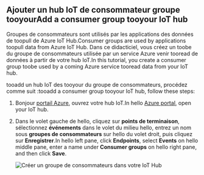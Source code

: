 ## <a name="add-a-consumer-group-tooyour-iot-hub"></a><span data-ttu-id="d5bc1-101">Ajouter un hub IoT de consommateur groupe tooyour</span><span class="sxs-lookup"><span data-stu-id="d5bc1-101">Add a consumer group tooyour IoT hub</span></span>

<span data-ttu-id="d5bc1-102">Groupes de consommateurs sont utilisés par les applications des données de toopull de Azure IoT Hub.</span><span class="sxs-lookup"><span data-stu-id="d5bc1-102">Consumer groups are used by applications toopull data from Azure IoT Hub.</span></span> <span data-ttu-id="d5bc1-103">Dans ce didacticiel, vous créez un toobe du groupe de consommateurs utilisée par un service Azure venir tooread de données à partir de votre hub IoT.</span><span class="sxs-lookup"><span data-stu-id="d5bc1-103">In this tutorial, you create a consumer group toobe used by a coming Azure service tooread data from your IoT hub.</span></span>

<span data-ttu-id="d5bc1-104">tooadd un hub IoT des tooyour du groupe de consommateurs, procédez comme suit :</span><span class="sxs-lookup"><span data-stu-id="d5bc1-104">tooadd a consumer group tooyour IoT hub, follow these steps:</span></span>

1. <span data-ttu-id="d5bc1-105">Bonjour [portail Azure](https://ms.portal.azure.com/), ouvrez votre hub IoT.</span><span class="sxs-lookup"><span data-stu-id="d5bc1-105">In hello [Azure portal](https://ms.portal.azure.com/), open your IoT hub.</span></span>
2. <span data-ttu-id="d5bc1-106">Dans le volet gauche de hello, cliquez sur **points de terminaison**, sélectionnez **événements** dans le volet du milieu hello, entrez un nom sous **groupes de consommateurs** sur hello du volet droit, puis cliquez sur  **Enregistrer**.</span><span class="sxs-lookup"><span data-stu-id="d5bc1-106">In hello left pane, click **Endpoints**, select **Events** on hello middle pane, enter a name under **Consumer groups** on hello right pane, and then click **Save**.</span></span>

   ![Créer un groupe de consommateurs dans votre IoT Hub](../articles/iot-hub/media/iot-hub-create-consumer-group/1_iot-hub-create-consumer-group-azure.png)
